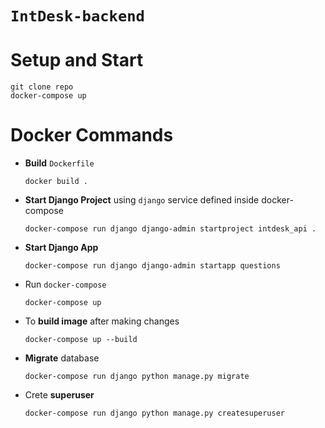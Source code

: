 # **`IntDesk-backend`**

# Setup and Start

```
git clone repo
docker-compose up
```

# Docker Commands
 
- **Build** `Dockerfile` 
  
    `docker build .`

- **Start Django Project** using `django` service defined inside docker-compose
  
    `docker-compose run django django-admin startproject intdesk_api .`

- **Start Django App**
  
    `docker-compose run django django-admin startapp questions`

- Run `docker-compose`
  
    `docker-compose up`

- To **build image** after making changes 

    `docker-compose up --build`

- **Migrate** database 

    `docker-compose run django python manage.py migrate`

- Crete **superuser** 

    `docker-compose run django python manage.py createsuperuser`
